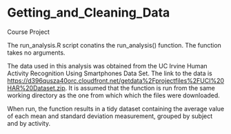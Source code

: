 # Getting_and_Cleaning_Data
Course Project

The run_analysis.R script conatins the run_analysis() function. The function takes no 
arguments. 

The data used in this analysis was obtained from the UC Irvine Human Activity Recognition
Using Smartphones Data Set. The link to the data is 
https://d396qusza40orc.cloudfront.net/getdata%2Fprojectfiles%2FUCI%20HAR%20Dataset.zip. 
It is assumed that the function is run from the same working directory as the one from which
which the files were downloaded.

When run, the function results in a tidy dataset containing the average value of each 
mean and standard deviation measurement, grouped by subject and by activity. 
